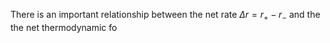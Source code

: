 There is an important relationship between the net rate $\Delta r=r_+ - r_-$ and the the net thermodynamic fo